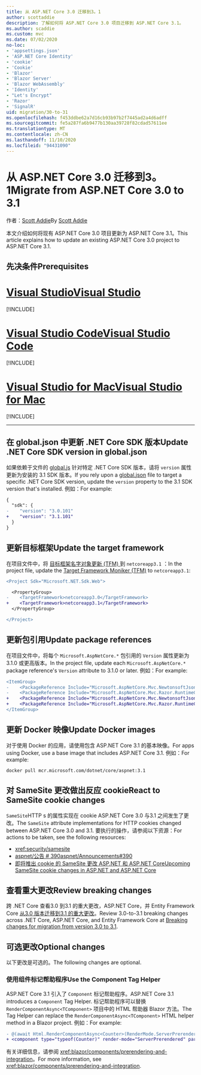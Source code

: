 ```yaml
---
title: 从 ASP.NET Core 3.0 迁移到3。1
author: scottaddie
description: 了解如何将 ASP.NET Core 3.0 项目迁移到 ASP.NET Core 3.1。
ms.author: scaddie
ms.custom: mvc
ms.date: 07/02/2020
no-loc:
- 'appsettings.json'
- 'ASP.NET Core Identity'
- 'cookie'
- 'Cookie'
- 'Blazor'
- 'Blazor Server'
- 'Blazor WebAssembly'
- 'Identity'
- "Let's Encrypt"
- 'Razor'
- 'SignalR'
uid: migration/30-to-31
ms.openlocfilehash: f453ddbe62a7d16cb93b97b2f7445ad2a4d6adff
ms.sourcegitcommit: fe5a287fa6b9477b130aa39728f82cdad57611ee
ms.translationtype: MT
ms.contentlocale: zh-CN
ms.lasthandoff: 11/10/2020
ms.locfileid: "94431090"
---
```

# <a name="migrate-from-aspnet-core-30-to-31"></a><span data-ttu-id="3544a-103">从 ASP.NET Core 3.0 迁移到3。1</span><span class="sxs-lookup"><span data-stu-id="3544a-103">Migrate from ASP.NET Core 3.0 to 3.1</span></span>

<span data-ttu-id="3544a-104">作者：[Scott Addie](https://github.com/scottaddie)</span><span class="sxs-lookup"><span data-stu-id="3544a-104">By [Scott Addie](https://github.com/scottaddie)</span></span>

<span data-ttu-id="3544a-105">本文介绍如何将现有 ASP.NET Core 3.0 项目更新为 ASP.NET Core 3.1。</span><span class="sxs-lookup"><span data-stu-id="3544a-105">This article explains how to update an existing ASP.NET Core 3.0 project to ASP.NET Core 3.1.</span></span>

## <a name="prerequisites"></a><span data-ttu-id="3544a-106">先决条件</span><span class="sxs-lookup"><span data-stu-id="3544a-106">Prerequisites</span></span>

# <a name="visual-studio"></a>[<span data-ttu-id="3544a-107">Visual Studio</span><span class="sxs-lookup"><span data-stu-id="3544a-107">Visual Studio</span></span>](#tab/visual-studio)

[!INCLUDE[](~/includes/net-core-prereqs-vs-3.1.md)]

# <a name="visual-studio-code"></a>[<span data-ttu-id="3544a-108">Visual Studio Code</span><span class="sxs-lookup"><span data-stu-id="3544a-108">Visual Studio Code</span></span>](#tab/visual-studio-code)

[!INCLUDE[](~/includes/net-core-prereqs-vsc-3.1.md)]

# <a name="visual-studio-for-mac"></a>[<span data-ttu-id="3544a-109">Visual Studio for Mac</span><span class="sxs-lookup"><span data-stu-id="3544a-109">Visual Studio for Mac</span></span>](#tab/visual-studio-mac)

[!INCLUDE[](~/includes/net-core-prereqs-mac-3.1.md)]

---

## <a name="update-net-core-sdk-version-in-globaljson"></a><span data-ttu-id="3544a-110">在 global.json 中更新 .NET Core SDK 版本</span><span class="sxs-lookup"><span data-stu-id="3544a-110">Update .NET Core SDK version in global.json</span></span>

<span data-ttu-id="3544a-111">如果依赖于文件的 [global.js](/dotnet/core/tools/global-json) 针对特定 .NET Core SDK 版本，请将 `version` 属性更新为安装的 3.1 SDK 版本。</span><span class="sxs-lookup"><span data-stu-id="3544a-111">If you rely upon a [global.json](/dotnet/core/tools/global-json) file to target a specific .NET Core SDK version, update the `version` property to the 3.1 SDK version that's installed.</span></span> <span data-ttu-id="3544a-112">例如：</span><span class="sxs-lookup"><span data-stu-id="3544a-112">For example:</span></span>

```diff
{
  "sdk": {
-    "version": "3.0.101"
+    "version": "3.1.101"
  }
}
```

## <a name="update-the-target-framework"></a><span data-ttu-id="3544a-113">更新目标框架</span><span class="sxs-lookup"><span data-stu-id="3544a-113">Update the target framework</span></span>

<span data-ttu-id="3544a-114">在项目文件中，将 [目标框架名字对象更新 (TFM) ](/dotnet/standard/frameworks) 到 `netcoreapp3.1` ：</span><span class="sxs-lookup"><span data-stu-id="3544a-114">In the project file, update the [Target Framework Moniker (TFM)](/dotnet/standard/frameworks) to `netcoreapp3.1`:</span></span>

```diff
<Project Sdk="Microsoft.NET.Sdk.Web">

  <PropertyGroup>
-    <TargetFramework>netcoreapp3.0</TargetFramework>
+    <TargetFramework>netcoreapp3.1</TargetFramework>
  </PropertyGroup>

</Project>
```

## <a name="update-package-references"></a><span data-ttu-id="3544a-115">更新包引用</span><span class="sxs-lookup"><span data-stu-id="3544a-115">Update package references</span></span>

<span data-ttu-id="3544a-116">在项目文件中，将每个 `Microsoft.AspNetCore.*` 包引用的 `Version` 属性更新为3.1.0 或更高版本。</span><span class="sxs-lookup"><span data-stu-id="3544a-116">In the project file, update each `Microsoft.AspNetCore.*` package reference's `Version` attribute to 3.1.0 or later.</span></span> <span data-ttu-id="3544a-117">例如：</span><span class="sxs-lookup"><span data-stu-id="3544a-117">For example:</span></span>

```diff
<ItemGroup>
-    <PackageReference Include="Microsoft.AspNetCore.Mvc.NewtonsoftJson" Version="3.0.0" />
-    <PackageReference Include="Microsoft.AspNetCore.Mvc.Razor.RuntimeCompilation" Version="3.0.0" Condition="'$(Configuration)' == 'Debug'" />
+    <PackageReference Include="Microsoft.AspNetCore.Mvc.NewtonsoftJson" Version="3.1.1" />
+    <PackageReference Include="Microsoft.AspNetCore.Mvc.Razor.RuntimeCompilation" Version="3.1.1" Condition="'$(Configuration)' == 'Debug'" />
</ItemGroup>
```

## <a name="update-docker-images"></a><span data-ttu-id="3544a-118">更新 Docker 映像</span><span class="sxs-lookup"><span data-stu-id="3544a-118">Update Docker images</span></span>

<span data-ttu-id="3544a-119">对于使用 Docker 的应用，请使用包含 ASP.NET Core 3.1 的基本映像。</span><span class="sxs-lookup"><span data-stu-id="3544a-119">For apps using Docker, use a base image that includes ASP.NET Core 3.1.</span></span> <span data-ttu-id="3544a-120">例如：</span><span class="sxs-lookup"><span data-stu-id="3544a-120">For example:</span></span>

```console
docker pull mcr.microsoft.com/dotnet/core/aspnet:3.1
```

## <a name="react-to-samesite-no-loccookie-changes"></a><span data-ttu-id="3544a-121">对 SameSite 更改做出反应 cookie</span><span class="sxs-lookup"><span data-stu-id="3544a-121">React to SameSite cookie changes</span></span>

<span data-ttu-id="3544a-122">`SameSite`HTTP s 的属性实现在 cookie ASP.NET Core 3.0 与3.1 之间发生了更改。</span><span class="sxs-lookup"><span data-stu-id="3544a-122">The `SameSite` attribute implementations for HTTP cookies changed between ASP.NET Core 3.0 and 3.1.</span></span> <span data-ttu-id="3544a-123">要执行的操作，请参阅以下资源：</span><span class="sxs-lookup"><span data-stu-id="3544a-123">For actions to be taken, see the following resources:</span></span>

* <xref:security/samesite>
* [<span data-ttu-id="3544a-124">aspnet/公告 # 390</span><span class="sxs-lookup"><span data-stu-id="3544a-124">aspnet/Announcements#390</span></span>](https://github.com/aspnet/Announcements/issues/390)
* <span data-ttu-id="3544a-125">[即将推出 cookie 的 SameSite 更改 ASP.NET 和 ASP.NET Core](https://devblogs.microsoft.com/aspnet/upcoming-samesite-cookie-changes-in-asp-net-and-asp-net-core/)</span><span class="sxs-lookup"><span data-stu-id="3544a-125">[Upcoming SameSite cookie changes in ASP.NET and ASP.NET Core](https://devblogs.microsoft.com/aspnet/upcoming-samesite-cookie-changes-in-asp-net-and-asp-net-core/)</span></span>

## <a name="review-breaking-changes"></a><span data-ttu-id="3544a-126">查看重大更改</span><span class="sxs-lookup"><span data-stu-id="3544a-126">Review breaking changes</span></span>

<span data-ttu-id="3544a-127">跨 .NET Core 查看3.0 到3.1 的重大更改，ASP.NET Core，并 Entity Framework Core [从3.0 版本迁移到3.1 的重大更改](/dotnet/core/compatibility/3.0-3.1)。</span><span class="sxs-lookup"><span data-stu-id="3544a-127">Review 3.0-to-3.1 breaking changes across .NET Core, ASP.NET Core, and Entity Framework Core at [Breaking changes for migration from version 3.0 to 3.1](/dotnet/core/compatibility/3.0-3.1).</span></span>

## <a name="optional-changes"></a><span data-ttu-id="3544a-128">可选更改</span><span class="sxs-lookup"><span data-stu-id="3544a-128">Optional changes</span></span>

<span data-ttu-id="3544a-129">以下更改是可选的。</span><span class="sxs-lookup"><span data-stu-id="3544a-129">The following changes are optional.</span></span>

### <a name="use-the-component-tag-helper"></a><span data-ttu-id="3544a-130">使用组件标记帮助程序</span><span class="sxs-lookup"><span data-stu-id="3544a-130">Use the Component Tag Helper</span></span>

<span data-ttu-id="3544a-131">ASP.NET Core 3.1 引入了 `Component` 标记帮助程序。</span><span class="sxs-lookup"><span data-stu-id="3544a-131">ASP.NET Core 3.1 introduces a `Component` Tag Helper.</span></span> <span data-ttu-id="3544a-132">标记帮助程序可以替换 `RenderComponentAsync<TComponent>` 项目中的 HTML 帮助器 Blazor 方法。</span><span class="sxs-lookup"><span data-stu-id="3544a-132">The Tag Helper can replace the `RenderComponentAsync<TComponent>` HTML helper method in a Blazor project.</span></span> <span data-ttu-id="3544a-133">例如：</span><span class="sxs-lookup"><span data-stu-id="3544a-133">For example:</span></span>

```diff
- @(await Html.RenderComponentAsync<Counter>(RenderMode.ServerPrerendered, new { IncrementAmount = 10 }))
+ <component type="typeof(Counter)" render-mode="ServerPrerendered" param-IncrementAmount="10" />
```

<span data-ttu-id="3544a-134">有关详细信息，请参阅 <xref:blazor/components/prerendering-and-integration>。</span><span class="sxs-lookup"><span data-stu-id="3544a-134">For more information, see <xref:blazor/components/prerendering-and-integration>.</span></span>
